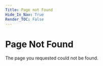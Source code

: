```yaml
---
Title: Page not Found
Hide_In_Nav: True
Render_TOC: False
---
```


# Page Not Found

The page you requested could not be found.

